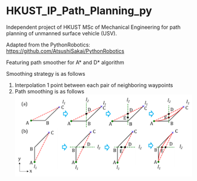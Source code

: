 # HKUST_IP_Path_Planning_py
Independent project of HKUST MSc of Mechanical Engineering for path planning of unmanned surface vehicle (USV).

Adapted from the PythonRobotics: https://github.com/AtsushiSakai/PythonRobotics

Featuring path smoother for A* and D* algorithm

Smoothing strategy is as follows

1. Interpolation 1 point between each pair of neighboring waypoints
2. Path smoothing is as follows
![avatar](path_smoothing_strategy.png)
